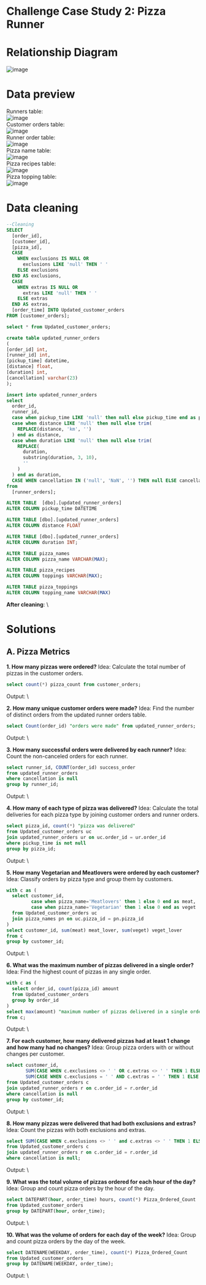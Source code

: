 # Challenge Case Study 2: Pizza Runner

# **Relationship Diagram**
![image](https://github.com/user-attachments/assets/54e00f61-c2ae-458d-82d6-d26569dd6975)



# **Data preview**
Runners table:
\
![image](https://github.com/user-attachments/assets/03870aa1-a55a-424e-8c5f-e29bd93211bf)
\
Customer orders table:
\
![image](https://github.com/user-attachments/assets/f703ab34-6ec7-4a7b-abef-3e1b77fc8760)
\
Runner order table:
\
![image](https://github.com/user-attachments/assets/36409e5d-bb2b-4f7d-beb5-eaa68c220269)
\
Pizza name table:
\
![image](https://github.com/user-attachments/assets/20759211-af28-499f-a23a-ba21d4759041)
\
Pizza recipes table:
\
![image](https://github.com/user-attachments/assets/945afaed-242d-4d8d-8402-2e1551409414)
\
Pizza topping table:
\
![image](https://github.com/user-attachments/assets/10bd1ef7-641e-49a8-982a-8512c4aca1b1)
# **Data cleaning**
```sql
--Cleaning
SELECT
  [order_id],   
  [customer_id],   
  [pizza_id],   
  CASE
    WHEN exclusions IS NULL OR
      exclusions LIKE 'null' THEN ' '
    ELSE exclusions
  END AS exclusions,
  CASE
    WHEN extras IS NULL OR
      extras LIKE 'null' THEN ' '
    ELSE extras
  END AS extras,
  [order_time] INTO Updated_customer_orders
FROM [customer_orders];

select * from Updated_customer_orders;

create table updated_runner_orders
(
[order_id] int,
[runner_id] int,
[pickup_time] datetime,
[distance] float,
[duration] int,
[cancellation] varchar(23)
);

insert into updated_runner_orders 
select 
  order_id, 
  runner_id, 
  case when pickup_time LIKE 'null' then null else pickup_time end as pickup_time, 
  case when distance LIKE 'null' then null else trim(
    REPLACE(distance, 'km', '')
  ) end as distance, 
  case when duration LIKE 'null' then null else trim(
    REPLACE(
      duration, 
      substring(duration, 3, 10), 
      ''
    )
  ) end as duration, 
  CASE WHEN cancellation IN ('null', 'NaN', '') THEN null ELSE cancellation END AS cancellation 
from 
  [runner_orders];

ALTER TABLE  [dbo].[updated_runner_orders]
ALTER COLUMN pickup_time DATETIME

ALTER TABLE [dbo].[updated_runner_orders]
ALTER COLUMN distance FLOAT

ALTER TABLE [dbo].[updated_runner_orders]
ALTER COLUMN duration INT;

ALTER TABLE pizza_names
ALTER COLUMN pizza_name VARCHAR(MAX);

ALTER TABLE pizza_recipes
ALTER COLUMN toppings VARCHAR(MAX);

ALTER TABLE pizza_toppings
ALTER COLUMN topping_name VARCHAR(MAX)
```
**After cleaning**:
\

# **Solutions**

## A. Pizza Metrics

**1. How many pizzas were ordered?**
Idea: Calculate the total number of pizzas in the customer orders.

```sql
select count(*) pizza_count from customer_orders;
```
Output:
\

**2. How many unique customer orders were made?**
Idea: Find the number of distinct orders from the updated runner orders table.

```sql
select Count(order_id) "orders were made" from updated_runner_orders;
```
Output:
\

**3. How many successful orders were delivered by each runner?**
Idea: Count the non-canceled orders for each runner.

```sql
select runner_id, COUNT(order_id) success_order 
from updated_runner_orders
where cancellation is null
group by runner_id;
```
Output:
\

**4. How many of each type of pizza was delivered?**
Idea: Calculate the total deliveries for each pizza type by joining customer orders and runner orders.

```sql
select pizza_id, count(*) "pizza was delivered" 
from Updated_customer_orders uc
join updated_runner_orders ur on uc.order_id = ur.order_id
where pickup_time is not null
group by pizza_id;
```
Output:
\

**5. How many Vegetarian and Meatlovers were ordered by each customer?**
Idea: Classify orders by pizza type and group them by customers.

```sql
with c as (
  select customer_id, 
         case when pizza_name='Meatlovers' then 1 else 0 end as meat, 
         case when pizza_name='Vegetarian' then 1 else 0 end as veget 
  from Updated_customer_orders uc
  join pizza_names pn on uc.pizza_id = pn.pizza_id
)
select customer_id, sum(meat) meat_lover, sum(veget) veget_lover 
from c
group by customer_id;
```
Output:
\

**6. What was the maximum number of pizzas delivered in a single order?**
Idea: Find the highest count of pizzas in any single order.

```sql
with c as (
  select order_id, count(pizza_id) amount 
  from Updated_customer_orders
  group by order_id
)
select max(amount) "maximum number of pizzas delivered in a single order" 
from c;
```
Output:
\

**7. For each customer, how many delivered pizzas had at least 1 change and how many had no changes?**
Idea: Group pizza orders with or without changes per customer.

```sql
select customer_id, 
       SUM(CASE WHEN c.exclusions <> ' ' OR c.extras <> ' ' THEN 1 ELSE 0 END) AS Changes,
       SUM(CASE WHEN c.exclusions = ' ' AND c.extras = ' ' THEN 1 ELSE 0 END) AS No_changes
from Updated_customer_orders c
join updated_runner_orders r on c.order_id = r.order_id
where cancellation is null
group by customer_id;
```
Output:
\

**8. How many pizzas were delivered that had both exclusions and extras?**
Idea: Count the pizzas with both exclusions and extras.

```sql
select SUM(CASE WHEN c.exclusions <> ' ' and c.extras <> ' ' THEN 1 ELSE 0 END) AS Changes
from Updated_customer_orders c
join updated_runner_orders r on c.order_id = r.order_id
where cancellation is null;
```
Output:
\

**9. What was the total volume of pizzas ordered for each hour of the day?**
Idea: Group and count pizza orders by the hour of the day.

```sql
select DATEPART(hour, order_time) hours, count(*) Pizza_Ordered_Count 
from Updated_customer_orders
group by DATEPART(hour, order_time);
```
Output:
\

**10. What was the volume of orders for each day of the week?**
Idea: Group and count pizza orders by the day of the week.

```sql
select DATENAME(WEEKDAY, order_time), count(*) Pizza_Ordered_Count 
from Updated_customer_orders
group by DATENAME(WEEKDAY, order_time);
```
Output:
\
